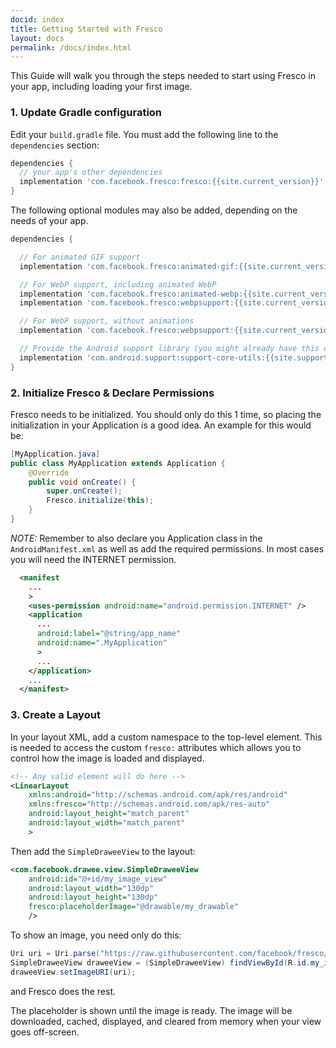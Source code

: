 ```yaml
---
docid: index
title: Getting Started with Fresco
layout: docs
permalink: /docs/index.html
---
```


This Guide will walk you through the steps needed to start using Fresco in your app, including loading your first image.

### 1. Update Gradle configuration

Edit your `build.gradle` file. You must add the following line to the `dependencies` section:

```groovy
dependencies {
  // your app's other dependencies
  implementation 'com.facebook.fresco:fresco:{{site.current_version}}'
}
```

The following optional modules may also be added, depending on the needs of your app.

```groovy
dependencies {

  // For animated GIF support
  implementation 'com.facebook.fresco:animated-gif:{{site.current_version}}'

  // For WebP support, including animated WebP
  implementation 'com.facebook.fresco:animated-webp:{{site.current_version}}'
  implementation 'com.facebook.fresco:webpsupport:{{site.current_version}}'

  // For WebP support, without animations
  implementation 'com.facebook.fresco:webpsupport:{{site.current_version}}'

  // Provide the Android support library (you might already have this or a similar dependency)
  implementation 'com.android.support:support-core-utils:{{site.support_library_version}}'
}
```

### 2. Initialize Fresco & Declare Permissions

Fresco needs to be initialized. You should only do this 1 time, so placing the initialization in your Application is a good idea. An example for this would be:

```java
[MyApplication.java]
public class MyApplication extends Application {
    @Override
    public void onCreate() {
        super.onCreate();
        Fresco.initialize(this);
    }
}
```

*NOTE:* Remember to also declare you Application class in the ```AndroidManifest.xml``` as well as add the required permissions. In most cases you will need the INTERNET permission.

```xml
  <manifest
    ...
    >
    <uses-permission android:name="android.permission.INTERNET" />
    <application
      ...
      android:label="@string/app_name"
      android:name=".MyApplication"
      >
      ...
    </application>
    ...
  </manifest>
```

### 3. Create a Layout

In your layout XML, add a custom namespace to the top-level element. This is needed to access the custom `fresco:` attributes which allows you to control how the image is loaded and displayed.

```xml
<!-- Any valid element will do here -->
<LinearLayout
    xmlns:android="http://schemas.android.com/apk/res/android"
    xmlns:fresco="http://schemas.android.com/apk/res-auto"
    android:layout_height="match_parent"
    android:layout_width="match_parent"
    >
```

Then add the ```SimpleDraweeView``` to the layout:

```xml
<com.facebook.drawee.view.SimpleDraweeView
    android:id="@+id/my_image_view"
    android:layout_width="130dp"
    android:layout_height="130dp"
    fresco:placeholderImage="@drawable/my_drawable"
    />
```

To show an image, you need only do this:

```java
Uri uri = Uri.parse("https://raw.githubusercontent.com/facebook/fresco/master/docs/static/logo.png");
SimpleDraweeView draweeView = (SimpleDraweeView) findViewById(R.id.my_image_view);
draweeView.setImageURI(uri);
```
and Fresco does the rest.

The placeholder is shown until the image is ready. The image will be downloaded, cached, displayed, and cleared from memory when your view goes off-screen.
